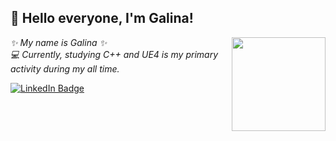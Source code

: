 ## 👋 Hello everyone, I'm Galina!

<img align='right' src="https://github.com/images/mona-whisper.gif" width="150">

<p><em>✨ My name is Galina ✨</br>
💻 Currently, studying C++ and UE4 is my primary activity during my all time.</em></p>

<div id="badges">
  <a href="https://www.linkedin.com/in/galinasyrodoeva/">
    <img src="https://img.shields.io/badge/LinkedIn-blue?style=for-the-badge&logo=linkedin&logoColor=white&color=071A2C" alt="LinkedIn Badge"/>
  </a>
</div>

<!--
**gallasglasses/gallasglasses** is a ✨ _special_ ✨ repository because its `README.md` (this file) appears on your GitHub profile.

Here are some ideas to get you started:

- 🔭 I’m currently working on ...
- 🌱 I’m currently learning ...
- 👯 I’m looking to collaborate on ...
- 🤔 I’m looking for help with ...
- 💬 Ask me about ...
- 📫 How to reach me: ...
- 😄 Pronouns: ...
- ⚡ Fun fact: ...
-->
